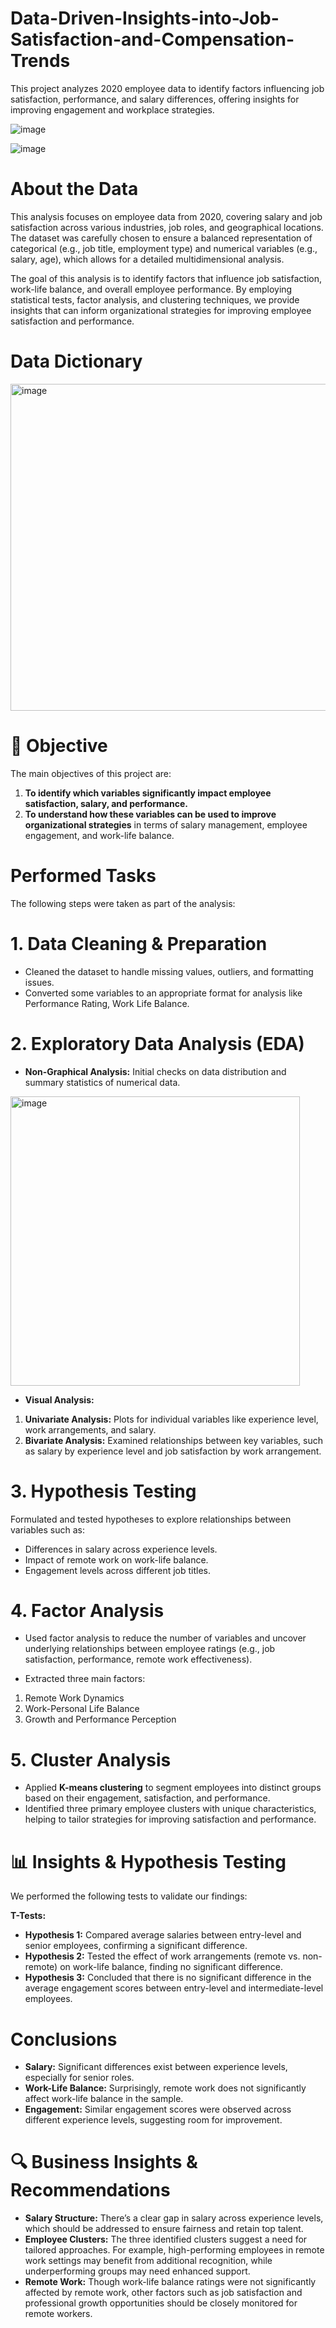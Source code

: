 # Data-Driven-Insights-into-Job-Satisfaction-and-Compensation-Trends
This project analyzes 2020 employee data to identify factors influencing job satisfaction, performance, and salary differences, offering insights for improving engagement and workplace strategies.

![image](https://github.com/user-attachments/assets/007c0a51-fde7-42d1-b7e7-1a1b640da083)

![image](https://github.com/user-attachments/assets/db955a17-fcf3-4eb9-9a21-1504d4e91fd3)



# About the Data
This analysis focuses on employee data from 2020, covering salary and job satisfaction across various industries, job roles, and geographical locations. The dataset was carefully chosen to ensure a balanced representation of categorical (e.g., job title, employment type) and numerical variables (e.g., salary, age), which allows for a detailed multidimensional analysis.

The goal of this analysis is to identify factors that influence job satisfaction, work-life balance, and overall employee performance. By employing statistical tests, factor analysis, and clustering techniques, we provide insights that can inform organizational strategies for improving employee satisfaction and performance.

# Data Dictionary

  <img width="523" alt="image" src="https://github.com/user-attachments/assets/ad2fa0a0-6fc7-4e24-b7a3-8833f2292e35">

# 🎯 Objective
The main objectives of this project are:

1. <b> To identify which variables significantly impact employee satisfaction, salary, and performance. </b>
2. <b>To understand how these variables can be used to improve organizational strategies</b> in terms of salary management, employee engagement, and work-life balance.

# Performed Tasks
The following steps were taken as part of the analysis:

# 1. Data Cleaning & Preparation
- Cleaned the dataset to handle missing values, outliers, and formatting issues.
- Converted some variables to an appropriate format for analysis like Performance Rating, Work Life Balance.
  
# 2. Exploratory Data Analysis (EDA)
- <b>Non-Graphical Analysis:</b> Initial checks on data distribution and summary statistics of numerical data.

<img width="463" alt="image" src="https://github.com/user-attachments/assets/8acacf02-ebfe-4f56-9a0b-0c9642978613">

- <b>Visual Analysis:</b>
1. <b>Univariate Analysis:</b> Plots for individual variables like experience level, work arrangements, and salary.
2. <b>Bivariate Analysis:</b> Examined relationships between key variables, such as salary by experience level and job satisfaction by work arrangement.

# 3. Hypothesis Testing
Formulated and tested hypotheses to explore relationships between variables such as:
- Differences in salary across experience levels.
- Impact of remote work on work-life balance.
- Engagement levels across different job titles.
  
# 4. Factor Analysis
- Used factor analysis to reduce the number of variables and uncover underlying relationships between employee ratings (e.g., job satisfaction, performance, remote work effectiveness).
  
- Extracted three main factors:
1. Remote Work Dynamics
2. Work-Personal Life Balance
3. Growth and Performance Perception
   
# 5. Cluster Analysis
- Applied <b>K-means clustering</b> to segment employees into distinct groups based on their engagement, satisfaction, and performance.
- Identified three primary employee clusters with unique characteristics, helping to tailor strategies for improving satisfaction and performance.

# 📊 Insights & Hypothesis Testing
We performed the following tests to validate our findings:

<b>T-Tests:</b>
- <b>Hypothesis 1:</b> Compared average salaries between entry-level and senior employees, confirming a significant difference.
- <b>Hypothesis 2:</b> Tested the effect of work arrangements (remote vs. non-remote) on work-life balance, finding no significant difference.
- <b>Hypothesis 3:</b> Concluded that there is no significant difference in the average engagement scores between entry-level and intermediate-level employees.
  
# Conclusions
- <b>Salary:</b> Significant differences exist between experience levels, especially for senior roles.
- <b>Work-Life Balance:</b> Surprisingly, remote work does not significantly affect work-life balance in the sample.
- <b>Engagement:</b> Similar engagement scores were observed across different experience levels, suggesting room for improvement.
  
# 🔍 Business Insights & Recommendations
- <b>Salary Structure:</b> There’s a clear gap in salary across experience levels, which should be addressed to ensure fairness and retain top talent.
- <b>Employee Clusters:</b> The three identified clusters suggest a need for tailored approaches. For example, high-performing employees in remote work settings may benefit from additional recognition, while underperforming groups may need enhanced support.
- <b>Remote Work:</b> Though work-life balance ratings were not significantly affected by remote work, other factors such as job satisfaction and professional growth opportunities should be closely monitored for remote workers.
